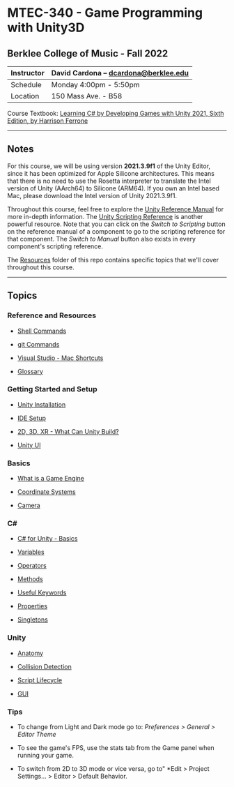 # MTEC-340 - Game Programming with Unity3D

## Berklee College of Music - Fall 2022


| Instructor | David Cardona – [dcardona@berklee.edu](mailto:dcardona@berklee.edu) |
| -------- | -------- |
| Schedule | Monday 4:00pm - 5:50pm |
| Location | 150 Mass Ave. - B58 |

Course Textbook: [Learning C# by Developing Games with Unity 2021, Sixth Edition, by Harrison Ferrone](https://smile.amazon.com/Learning-Developing-Games-Unity-2021/dp/1801813949/)

---

## Notes

For this course, we will be using version **2021.3.9f1** of the Unity Editor, since it has been optimized for Apple Silicone architectures. This means that there is no need to use the Rosetta interpreter to translate the Intel version of Unity (AArch64) to Silicone (ARM64). If you own an Intel based Mac, please download the Intel version of Unity 2021.3.9f1.

Throughout this course, feel free to explore the [Unity Reference Manual](https://docs.unity3d.com/Manual/index.html) for more in-depth information. The [Unity Scripting Reference](https://docs.unity3d.com/ScriptReference/) is another powerful resource. Note that you can click on the *Switch to Scripting* button on the reference manual of a component to go to the scripting reference for that component. The *Switch to Manual* button also exists in every component's scripting reference.

The [Resources](./Resources/) folder of this repo contains specific topics that we'll cover throughout this course.

---

## Topics

### Reference and Resources

* [Shell Commands](./Resources/misc/shell_commands.md)

* [git Commands](./Resources/misc/git_commands.md)

* [Visual Studio - Mac Shortcuts](./Resources/misc/visual_studio-mac_shortcuts.md)

* [Glossary](./Resources/misc/glossary.md)


### Getting Started and Setup

* [Unity Installation](./Resources/unity/installation.md)

* [IDE Setup](./Resources/misc/ide-setup.md)

* [2D, 3D, XR - What Can Unity Build?](./Resources/unity/2d3dxr.md)

* [Unity UI](./Resources/unity/unity_ui.md)


### Basics

* [What is a Game Engine](./Resources/misc/game_engine.md)

* [Coordinate Systems](./Resources/misc/coordinate_systems.md)

* [Camera](./Resources/misc/camera.md)


### C#

* [C# for Unity - Basics](./Resources/cs/cs_in_Unity-basics.md)

* [Variables](./Resources/cs/variables.md)

* [Operators](./Resources/cs/operators.md)

* [Methods](./Resources/cs/methods.md)

* [Useful Keywords](./Resources/cs/keywords.md)

* [Properties](./Resources/cs/property.md)

* [Singletons](./Resources/cs/singleton.md)


### Unity

* [Anatomy](./Resources/unity/anatomy.md)

* [Collision Detection](./Resources/unity/collision_detection.md)

* [Script Lifecycle](./Resources/unity/script_lifecycle.md)

* [GUI](./Resources/unity/gui.md)


### Tips

* To change from Light and Dark mode go to: *Preferences > General > Editor Theme*

* To see the game's FPS, use the stats tab from the Game panel when running your game.

* To switch from 2D to 3D mode or vice versa, go to" *Edit > Project Settings... > Editor > Default Behavior.
